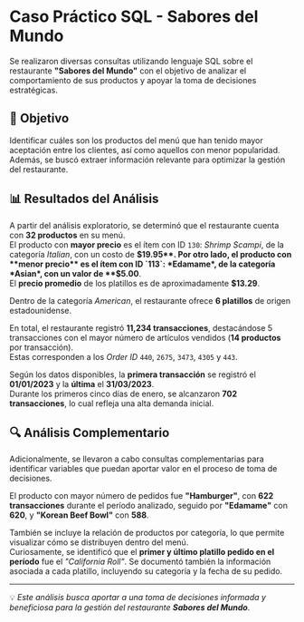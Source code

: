 # Caso Práctico SQL - Sabores del Mundo

Se realizaron diversas consultas utilizando lenguaje SQL sobre el restaurante **"Sabores del Mundo"** con el objetivo de analizar el comportamiento de sus productos y apoyar la toma de decisiones estratégicas.

## 🎯 Objetivo

Identificar cuáles son los productos del menú que han tenido mayor aceptación entre los clientes, así como aquellos con menor popularidad.  
Además, se buscó extraer información relevante para optimizar la gestión del restaurante.

## 📊 Resultados del Análisis

A partir del análisis exploratorio, se determinó que el restaurante cuenta con **32 productos** en su menú.  
El producto con **mayor precio** es el ítem con ID `130`: *Shrimp Scampi*, de la categoría *Italian*, con un costo de **$19.95**.  
Por otro lado, el producto con **menor precio** es el ítem con ID `113`: *Edamame*, de la categoría *Asian*, con un valor de **$5.00**.  
El **precio promedio** de los platillos es de aproximadamente **$13.29**.

Dentro de la categoría *American*, el restaurante ofrece **6 platillos** de origen estadounidense.

En total, el restaurante registró **11,234 transacciones**, destacándose 5 transacciones con el mayor número de artículos vendidos (**14 productos** por transacción).  
Estas corresponden a los *Order ID* `440`, `2675`, `3473`, `4305` y `443`.

Según los datos disponibles, la **primera transacción** se registró el **01/01/2023** y la **última** el **31/03/2023**.  
Durante los primeros cinco días de enero, se alcanzaron **702 transacciones**, lo cual refleja una alta demanda inicial.

## 🔍 Análisis Complementario

Adicionalmente, se llevaron a cabo consultas complementarias para identificar variables que puedan aportar valor en el proceso de toma de decisiones.

El producto con mayor número de pedidos fue **"Hamburger"**, con **622 transacciones** durante el período analizado, seguido por **"Edamame"** con **620**, y **"Korean Beef Bowl"** con **588**.

También se incluye la relación de productos por categoría, lo que permite visualizar cómo se distribuyen dentro del menú.  
Curiosamente, se identificó que el **primer y último platillo pedido en el período** fue el *"California Roll"*. Se documentó también la información asociada a cada platillo, incluyendo su categoría y la fecha de su pedido.

---

💡 *Este análisis busca aportar a una toma de decisiones informada y beneficiosa para la gestión del restaurante **Sabores del Mundo***.






















































































































